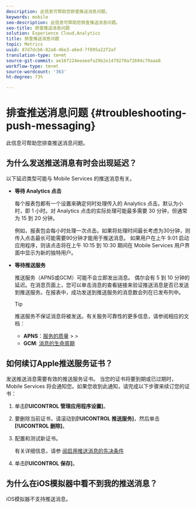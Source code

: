 ```yaml
---
description: 此信息可帮助您排查推送消息问题。
keywords: mobile
seo-description: 此信息可帮助您排查推送消息问题。
seo-title: 排查推送消息问题
solution: Experience Cloud,Analytics
title: 排查推送消息问题
topic: Metrics
uuid: 87d7dcb6-82a8-46e3-a6ed-7f895a22f2af
translation-type: tm+mt
source-git-commit: ae16f224eeaeefa29b2e1479270a72694c79aaa0
workflow-type: tm+mt
source-wordcount: '363'
ht-degree: 73%

---
```



# 排查推送消息问题 {#troubleshooting-push-messaging}

此信息可帮助您排查推送消息问题。

## 为什么发送推送消息有时会出现延迟？

以下延迟类型可能与 Mobile Services 的推送消息有关。

* **等待 Analytics 点击**

   每个报表包都有一个设置来确定何时处理传入的 Analytics 点击。默认为小时，即 1 小时。对 Analytics 点击的实际处理可能最多需要 30 分钟，但通常为 15 到 20 分钟。

   例如，报表包会每小时处理一次点击。如果将处理时间最长考虑为30分钟，则传入点击最长可能需要90分钟才能用于推送消息。 如果用户在上午 9:01 启动应用程序，则该点击将在上午 10:15 到 10:30 期间在 Mobile Services 用户界面中显示为新的独特用户。

* **等待推送服务**

   推送服务（APNS或GCM）可能不会立即发出消息。 偶尔会有 5 到 10 分钟的延迟。在消息页面上，您可以单击消息的查看链接来验证推送消息是否已发送到推送服务。在报表中，成功发送到推送服务的消息数会列在已发布列中。

   >[!TIP]
   >
   >推送服务不保证消息将被发送。有关服务可靠性的更多信息，请参阅相应的文档：
   >
   >* **APNS**：[服务的质量](https://developer.apple.com/documentation/usernotifications)
      >
      >
   * **GCM**: [消息的生命周期](https://developers.google.com/cloud-messaging/concept-options)


## 如何续订Apple推送服务证书？

发送推送消息需要有效的推送服务证书。 当您的证书将要到期或已过期时，Mobile Services 将会通知您。如果您收到此通知，请完成以下步骤来续订您的证书：

1. 单击&#x200B;**[!UICONTROL 管理应用程序设置]**。
2. 要删除当前证书，请滚动到&#x200B;**[!UICONTROL 推送服务]**，然后单击&#x200B;**[!UICONTROL 删除]**。
3. 配置和测试新证书。

   有关详细信息，请参 [阅启用推送消息的先决条件](/help/using/c-manage-app-settings/c-mob-confg-app/configure-push-messaging/prerequisites-push-messaging.md)

4. 单击&#x200B;**[!UICONTROL 保存]**。

## 为什么在iOS模拟器中看不到我的推送消息？

iOS模拟器不支持推送消息。
